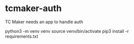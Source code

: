# tcmaker-auth
TC Maker needs an app to handle auth

python3 -m venv venv
source venv/bin/activate
pip3 install -r requirements.txt
